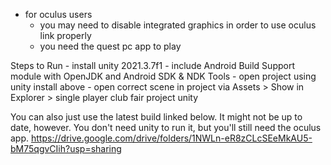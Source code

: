 * for oculus users
 	- you may need to disable integrated graphics in order to use oculus link properly 
	- you need the quest pc app to play 

Steps to Run 
	- install unity 2021.3.7f1
		- include Android Build Support module with OpenJDK and Android SDK & NDK Tools
	- open project using unity install above 
	- open correct scene in project via Assets > Show in Explorer > single player club fair project unity
	
You can also just use the latest build linked below. It might not be up to date, however. You don't need unity to run it, but you'll still need the oculus app. 
https://drive.google.com/drive/folders/1NWLn-eR8zCLcSEeMkAU5-bM75qgvCIih?usp=sharing

